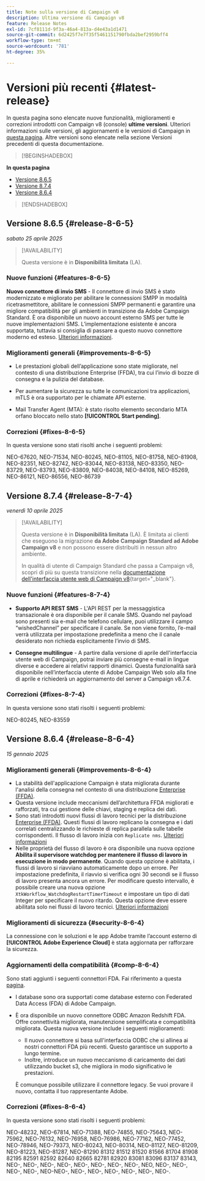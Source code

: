```yaml
---
title: Note sulla versione di Campaign v8
description: Ultima versione di Campaign v8
feature: Release Notes
exl-id: 7cf8111d-9f3a-46a4-813a-d4e43a1d1471
source-git-commit: 6d2425f7e7f35f5461151790fbda2bef2959bff4
workflow-type: tm+mt
source-wordcount: '781'
ht-degree: 35%

---
```


# Versioni più recenti {#latest-release}

In questa pagina sono elencate nuove funzionalità, miglioramenti e correzioni introdotti con Campaign v8 (console) **ultime versioni**. Ulteriori informazioni sulle versioni, gli aggiornamenti e le versioni di Campaign in [questa pagina](upgrades.md). Altre versioni sono elencate nella sezione Versioni precedenti di questa documentazione.

>[!BEGINSHADEBOX]

**In questa pagina**

* [Versione 8.6.5](#release-8-6-4)
* [Versione 8.7.4](#release-8-7-4)
* [Versione 8.6.4](#release-8-6-4)

>[!ENDSHADEBOX]

## Versione 8.6.5 {#release-8-6-5}

_sabato 25 aprile 2025_

>[!AVAILABILITY]
>
>Questa versione è in **Disponibilità limitata** (LA).

### Nuove funzioni {#features-8-6-5}

**Nuovo connettore di invio SMS** - Il connettore di invio SMS è stato modernizzato e migliorato per abilitare le connessioni SMPP in modalità ricetrasmettitore, abilitare le connessioni SMPP permanenti e garantire una migliore compatibilità per gli ambienti in transizione da Adobe Campaign Standard. È ora disponibile un nuovo account esterno SMS per tutte le nuove implementazioni SMS. L’implementazione esistente è ancora supportata, tuttavia si consiglia di passare a questo nuovo connettore moderno ed esteso. [Ulteriori informazioni](../send/sms/sms.md).

### Miglioramenti generali {#improvements-8-6-5}

* Le prestazioni globali dell’applicazione sono state migliorate, nel contesto di una distribuzione Enterprise (FFDA), tra cui l’invio di bozze di consegna e la pulizia del database.

* Per aumentare la sicurezza su tutte le comunicazioni tra applicazioni, mTLS è ora supportato per le chiamate API esterne.

* Mail Transfer Agent (MTA): è stato risolto elemento secondario MTA orfano bloccato nello stato **[!UICONTROL Start pending]**.

### Correzioni {#fixes-8-6-5}

In questa versione sono stati risolti anche i seguenti problemi:

NEO-67620, NEO-71534, NEO-80245, NEO-81105, NEO-81758, NEO-81908, NEO-82351, NEO-82742, NEO-83044, NEO-83138, NEO-83350, NEO-83729, NEO-83793, NEO-83809, NEO-84038, NEO-84108, NEO-85269, NEO-86121, NEO-86556, NEO-86739

## Versione 8.7.4 {#release-8-7-4}

_venerdì 10 aprile 2025_

>[!AVAILABILITY]
>
>Questa versione è in **Disponibilità limitata** (LA). È limitata ai clienti che eseguono la migrazione **da Adobe Campaign Standard ad Adobe Campaign v8** e non possono essere distribuiti in nessun altro ambiente.
>
>In qualità di utente di Campaign Standard che passa a Campaign v8, scopri di più su questa transizione nella [documentazione dell&#39;interfaccia utente web di Campaign v8](https://experienceleague.adobe.com/it/docs/campaign-web/v8/start/acs-migration){target="_blank"}.

### Nuove funzioni {#features-8-7-4}

* **Supporto API REST SMS** - L&#39;API REST per la messaggistica transazionale è ora disponibile per il canale SMS. Quando nel payload sono presenti sia e-mail che telefono cellulare, puoi utilizzare il campo “wishedChannel” per specificare il canale. Se non viene fornito, l’e-mail verrà utilizzata per impostazione predefinita a meno che il canale desiderato non richieda esplicitamente l’invio di SMS.

* **Consegne multilingue** - A partire dalla versione di aprile dell&#39;interfaccia utente web di Campaign, potrai inviare più consegne e-mail in lingue diverse e accedere ai relativi rapporti dinamici. Questa funzionalità sarà disponibile nell’interfaccia utente di Adobe Campaign Web solo alla fine di aprile e richiederà un aggiornamento del server a Campaign v8.7.4.

### Correzioni {#fixes-8-7-4}

In questa versione sono stati risolti i seguenti problemi:

NEO-80245, NEO-83559

## Versione 8.6.4 {#release-8-6-4}

_15 gennaio 2025_

### Miglioramenti generali {#improvements-8-6-4}

* La stabilità dell&#39;applicazione Campaign è stata migliorata durante l&#39;analisi della consegna nel contesto di una distribuzione [Enterprise (FFDA)](../../v8/architecture/enterprise-deployment.md).
* Questa versione include meccanismi dell’architettura FFDA migliorati e rafforzati, tra cui gestione delle chiavi, staging e replica dei dati.
* Sono stati introdotti nuovi flussi di lavoro tecnici per la distribuzione [Enterprise (FFDA)](../../v8/architecture/enterprise-deployment.md). Questi flussi di lavoro replicano la consegna e i dati correlati centralizzando le richieste di replica parallela sulle tabelle corrispondenti. Il flusso di lavoro inizia con `Replicate nms`. [Ulteriori informazioni](../architecture/replication.md)
* Nelle proprietà del flusso di lavoro è ora disponibile una nuova opzione **Abilita il supervisore watchdog per mantenere il flusso di lavoro in esecuzione in modo permanente**. Quando questa opzione è abilitata, i flussi di lavoro si riavviano automaticamente dopo un errore. Per impostazione predefinita, il riavvio si verifica ogni 30 secondi se il flusso di lavoro presenta ancora un errore. Per modificare questo intervallo, è possibile creare una nuova opzione `XtkWorkflow_WatchdogRestartTimerTimeout` e impostare un tipo di dati Integer per specificare il nuovo ritardo. Questa opzione deve essere abilitata solo nei flussi di lavoro tecnici. [Ulteriori informazioni](../../automation/workflow/workflow-properties.md#execution)

### Miglioramenti di sicurezza {#security-8-6-4}

La connessione con le soluzioni e le app Adobe tramite l’account esterno di **[!UICONTROL Adobe Experience Cloud]** è stata aggiornata per rafforzare la sicurezza.

<!--
### Connection to Campaign {#ims-8-6-4}

**(Limited availability)** For a restricted list of customers, Campaign v8.6.4 can allow native authentication mode instead of Adobe Identity Management System (IMS). Note that if you are using Campaign native authentication, you cannot access to [Campaign Web User Interface](../start/campaign-ui.md#campaign-web-user-interface).-->

### Aggiornamenti della compatibilità {#comp-8-6-4}

Sono stati aggiunti i seguenti connettori FDA. Fai riferimento a questa [pagina](compatibility-matrix.md#FederatedDataAccessFDA).

* I database sono ora supportati come database esterno con Federated Data Access (FDA) di Adobe Campaign.

* È ora disponibile un nuovo connettore ODBC Amazon Redshift FDA. Offre connettività migliorata, manutenzione semplificata e compatibilità migliorata. Questa nuova versione include i seguenti miglioramenti:

   * Il nuovo connettore si basa sull&#39;interfaccia ODBC che si allinea ai nostri connettori FDA più recenti. Questo garantisce un supporto a lungo termine.
   * Inoltre, introduce un nuovo meccanismo di caricamento dei dati utilizzando bucket s3, che migliora in modo significativo le prestazioni.

  È comunque possibile utilizzare il connettore legacy. Se vuoi provare il nuovo, contatta il tuo rappresentante Adobe.

### Correzioni {#fixes-8-6-4}

In questa versione sono stati risolti i seguenti problemi:

NEO-48232, NEO-67814, NEO-71388, NEO-74855, NEO-75643, NEO-75962, NEO-76132, NEO-76958, NEO-76986, NEO-77162, NEO-77452, NEO-78946, NEO-79373, NEO-80243, NEO-80314, NEO-81127, NEO-81209, NEO-81223, NEO-81287, NEO-81290 81312 81512 81520 81566 81704 81908 82195 82591 82592 82640 82665 82781 82920 83081 83096 83137 83143, NEO-, NEO-, NEO-, NEO-, NEO-, NEO-, NEO-, NEO-, NEO, NEO-, NEO-, NEO-, NEO-, NEO-NEO-, NEO-, NEO-, NEO-, NEO-, NEO-, NEO-.

